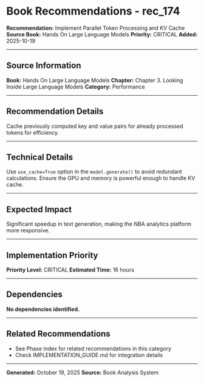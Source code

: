 # Book Recommendations - rec_174

**Recommendation:** Implement Parallel Token Processing and KV Cache
**Source Book:** Hands On Large Language Models
**Priority:** CRITICAL
**Added:** 2025-10-19

---

## Source Information

**Book:** Hands On Large Language Models
**Chapter:** Chapter 3. Looking Inside Large Language Models
**Category:** Performance

---

## Recommendation Details

Cache previously computed key and value pairs for already processed tokens for efficiency.

---

## Technical Details

Use `use_cache=True` option in the `model.generate()` to avoid redundant calculations. Ensure the GPU and memory is powerful enough to handle KV cache.

---

## Expected Impact

Significant speedup in text generation, making the NBA analytics platform more responsive.

---

## Implementation Priority

**Priority Level:** CRITICAL
**Estimated Time:** 16 hours

---

## Dependencies

**No dependencies identified.**

---

## Related Recommendations

- See Phase index for related recommendations in this category
- Check IMPLEMENTATION_GUIDE.md for integration details

---

**Generated:** October 19, 2025
**Source:** Book Analysis System
